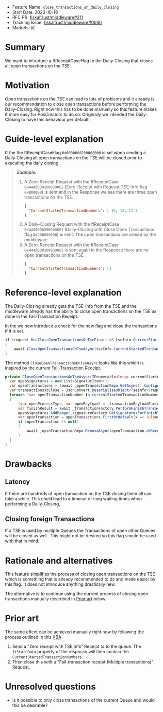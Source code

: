 - Feature Name: `close_transactions_on_daily_closing`
- Start Date: 2023-10-18
- RFC PR: [fiskaltrust/middleware#211](https://github.com/fiskaltrust/middleware/pull/211)
- Tracking Issue: [fiskaltrust/middleware#0000](https://github.com/fiskaltrust/middleware/issues/0000)
- Markets: `DE`

# Summary

We want to introduce a ftReceiptCaseFlag to the Daily-Closing that closes all open transactions on the TSE.

# Motivation

Open transactions on the TSE can lead to lots of problems and it already is our recommendation to close open transactions before performing the Daily-Closing.
Right now this has to be done manually so this feature makes it more easy for PosCreators to do so.
Originally we intended the Daily-Closing to have this behaviour per default.

# Guide-level explanation

If the the ftReceiptCaseFlag `0x0000000200000000` is set when sending a Daily-Closing all open transactions on the TSE will be closed prior to executing the daily closing.

> ***Example:***
> 
> 1. A Zero-Receipt Request with the ftReceiptCase `0x4445000100800002` (Zero-Receipt with Request TSE-Info flag `0x800000`) is sent and in the Response we see there are three open transactions on the TSE.
>    ```json
>    {
>      "CurrentStartedTransactionNumbers": [ 10, 12, 13 ]
>    }
>    ```
> 2. A Daily-Closing Request with the ftReceiptCase `0x4445000300000007` (Daily-Closing with Close Open Transactions flag `0x200000000`) is sent.
>    The open transactions are closed by the middleware.
> 3. A Zero-Receipt Request with the ftReceiptCase `0x4445000100800002` is sent again in the Response there are no open transactions on the TSE.
>    ```json
>    {
>      "CurrentStartedTransactionNumbers": []
>    }
>    ```

# Reference-level explanation

The Daily-Closing already gets the TSE-Info from the TSE and the middleware already has the ability to close open transactions on the TSE as done in the Fail-Transaction Receipt.

In the we now introduce a check for the new flag and close the transactions if it is set.

```cs
if (request.HasCloseOpenTransactionsOnTseFlag() && tseInfo.CurrentStartedTransactionNumbers!.Any())
{
    await CloseOpenTransactionsOnTseAsync(tseInfo.CurrentStartedTransactionNumbers);
}
```

The method `CloseOpenTransactionsOnTseAsync` looks like this which is inspired by the current [Fail-Transaction Receipt](https://github.com/fiskaltrust/middleware/blob/1a9abd80430e9dfecdd17289024e9d19e798d19b/queue/src/fiskaltrust.Middleware.Localization.QueueDE/RequestCommands/FailTransactionReceiptCommand.cs#L64-L77).

```cs
private CloseOpenTransactionsOnTseAsync(IEnumerable<long> currentStartedTransactionNumbers)
  var openSignatures = new List<SignaturItem>();
  var openTransactions = (await _openTransactionRepo.GetAsync().ConfigureAwait(false)).ToList();
  var transactionsToClose = JsonConvert.DeserializeObject<TseInfo>(request.ftReceiptCaseData);
  foreach (var openTransactionNumber in currentStartedTransactionNumbers)
  {
      (var openProcessType, var openPayload) = _transactionPayloadFactory.CreateAutomaticallyCanceledReceiptPayload();
      var finishResult = await _transactionFactory.PerformFinishTransactionRequestAsync(openProcessType, openPayload, queueItem.ftQueueItemId, queueDE.CashBoxIdentification, openTransactionNumber).ConfigureAwait(false);
      openSignatures.AddRange(_signatureFactory.GetSignaturesForFinishTransaction(finishResult));
      var openTransaction = openTransactions.FirstOrDefault(x => (ulong) x.TransactionNumber == openTransactionNumber);
      if (openTransaction != null)
      {
          await _openTransactionRepo.RemoveAsync(openTransaction.cbReceiptReference).ConfigureAwait(false);
      }
  }
}
```

# Drawbacks

## Latency

If there are hundreds of open transaction on the TSE closing them all can take a while.
This could lead to a timeout or long waiting times when performing a Daily-Closing.

## Closing foreign Transactions

If a TSE is used by multiple Queues the Transactions of open other Queues will be closed as well.
This might not be desired so this flag should be used with that in mind.

# Rationale and alternatives

This feature simplifies the process of closing open transactions on the TSE which is something that is already recommended to do and made easier by this flag.
It does not introduce anything drastically new.

The alternative is to continue using the current process of closing open transactions manually described in [Prior art](#prior-art) below.

# Prior art

The same effect can be achieved manually right now by following the process outlined in this [KBA](https://portal.fiskaltrust.de/KBArticle#/KA-01062/Force-%3Cspan%20class=%22highlight%22%3Eclosing%3C/span%3E%20open%20transactions).

1. Send a "Zero receipt with TSE info" Receipt to to the queue. The `ftStateData` property of the response will then contain the `CurrentStartedTransactionNumbers`.
2. Then close this with a "Fail-transaction receipt (Multiple transactions)" Request.

# Unresolved questions

* Is it possible to only close transactions of the current Queue and would this be desirable?